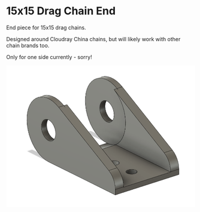 # 15x15 Drag Chain End

End piece for 15x15 drag chains. 

Designed around Cloudray China chains, but will likely work with other chain brands too.

Only for one side currently - sorry!

![Image](./Images/Image.png)
